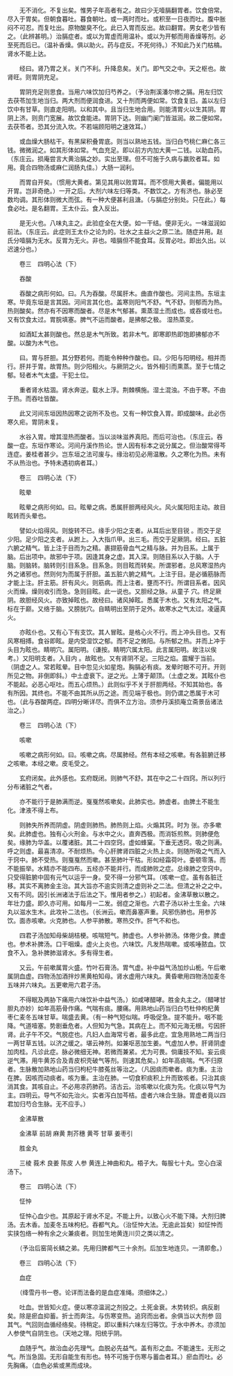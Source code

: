 <!-- { "loadSidebar": true } -->
　　无不消化。不复出矣。惟男子年高者有之。故曰少无噎膈翻胃者。饮食倍常。尽入于胃矣。但朝食暮吐。暮食朝吐。或一两时而吐。或积至一日夜而吐。腹中胀闷不可忍。而复吐出。原物酸臭不化。此已入胃而反出。故曰翻胃。男女老少皆有之。（此辨甚明。）治膈症者。或以为胃虚而用温补。或以为开郁而用香燥等剂。必至死而后已。（温补香燥。俱以助火。药与症反。不死何待。）不知此乃关门枯槁。肾水不能上达。

　　经曰。肾乃胃之关。关门不利。升降息矣。关门。即气交之中。天之枢也。故肾旺。则胃阴充足。

　　胃阴充足则思食。当用六味饮加归芍养之。（予治荆溪潘尔修之膈。用左归饮去茯苓加生地当归。两大剂而便润食进。又十剂而两便如常。饮食复旧。盖以左归饮中有甘草。则直走阳明。以和其中。且当归生地合用。则能清胃火以生其阴。胃阴上济。则贲门宽展。故饮食能进。胃阴下达。则幽门阑门皆滋润。故二便如常。去茯苓者。恐其分流入坎。不若端顾阳明之速效耳。）

　　或血燥大肠枯干。有黑屎积叠胃底。则当以熟地五钱。当归白芍桃仁麻仁各三钱。微微润之。如其形体如常。气血充足。即以前方内加大黄一二钱。以助血药。（东庄云。损庵尝言大黄治膈之妙。实出至理。但不可施于久病与羸败者耳。如用。竟合四物汤或麻仁润肠丸佳。）大肠一润利。

　　而胃自开矣。（惯用大黄者。第见其用以败胃耳。而不惯用大黄者。偏能用以开胃。岂非奇绝。）一开之后。大剂六味左归等类。不数饮之。方有济也。脉必至数均调。其形体则微大而弦。有一种大便甚利且溏。（与膈症分别处。只在此。）每食必吐。是名翻胃。王太仆云。食入反出。

　　是无火也。八味丸主之。此验症全在大便。如一干结。便非无火。一味滋润如前法。（东庄云。此症则王太仆之论为的。壮水之主益火之原二法。随症并用。赵氏分噎膈为无水。反胃为无火。非也。噎膈但不能食耳。反胃必吐。即出久出。以迟速分也。）

　　卷三　四明心法（下）

　　吞酸

　　吞酸之病形何如。曰。凡为吞酸。尽属肝木。曲直作酸也。河间主热。东垣主寒。毕竟东垣是言其因。河间言其化也。盖寒则阳气不舒。气不舒。则郁而为热。热则酸矣。然亦有不因寒而酸者。尽是木气郁甚。熏蒸湿土而成也。或吞或吐也。又有饮食太过。胃脘填塞。脾气不运而酸者。是拂郁之极。 湿热蒸变。

　　如酒缸太甚则酸也。然总是木气所致。若非木气。即寒即热即饱即拂郁亦不酸。以酸为木气也。

　　曰。胃与肝胆。其分野若何。而能令种种作酸也。曰。少阳与阳明经。相并而行。肝并于胃。故胃热。则少阳相火。与厥阴之火。皆外相引而熏蒸。至于七情之郁。轻者木气太盛。干犯土位。

　　重者肾水枯涸。肾水奔逆。载水上浮。荆棘横施。湿土混浊。不由于寒。不由于热。而吞吐皆酸。

　　此又河间东垣因热因寒之说所不及也。又有一种饮食入胃。即成酸味。此必伤寒久疟。胃阴未复。

　　水谷入胃。增其湿热而酸者。当以淡味滋养真阳。而后可治也。（东庄云。吞酸一症。东垣作寒论。河间丹溪作热论。世人因有标本之说分属之。但治酸常得芩连症。姜桂者甚少。岂东垣之法可废与。缘治初见必用温散。久之寒化为热。未有不从热治也。予特未遇初病者耳。）

　　卷三　四明心法（下）

　　眩晕

　　眩晕之病形何如。曰。眩晕之病。悉属肝胆两经风火。风火属阳阳主动。故目眩转而头晕也。

　　譬如火焰得风。则旋转不已。缘手少阳之支者。从耳后出至目锐 。而交于足少阳。足少阳之支者。从跗上。入大指爪甲。出三毛。而交于足厥阴。经曰。五脏六腑之精气。皆上注于目而为之精。裹撷筋骨血气之精与脉。并为目系。上属于脑。后出项中。故邪中于项。因逢其身之虚。其入深。则随目系以入于脑。人于脑。则脑转。脑转则引目系急。目系急。则目眩而转矣。所谓邪者。总风寒湿热内外之诸邪也。然则何为而属于肝胆。盖五脏六腑之精气。上注于目。是必循筋脉而才能上注。肝主筋。肝有风火。则筋病。而上注者。壅而不行。所谓目系者。因风火而燥。燥则收引而急。急则目眩。此一说也。又胆经之脉。从童子 穴。终足厥阴。故胆经风火。亦致掉眩也。故经曰。诸风掉眩。悉属于木也。又有太阳之气。标在于巅。又络于脑。又膀胱穴。自睛明出至阴于足外。故寒水之气太过。凌逼真火。

　　亦眩仆也。又有心下有支饮。其人冒眩。是格心火不行。而上冲头目也。又有风寒相搏。食谷即眩。是内受湿饮之郁。而不足之微阳。与所郁之热。并而上冲于头目为眩也。睛明穴。属阳明。（谦按。睛明穴属太阳。此言属阳明。故注以俟考。）又阳明支者。入目内 。故眩也。又有肾阴不足。三阳之焰。震耀于当前。（阴虚之人。常若眩晕。目中忽见火如星炮。胸膈必有痰。发晕时眼不可开。开则所见之物。非倒即斜。）中土虚衰下。逆之光。上薄于颠顶。（土虚之发。其眩仆也不能起。必恶心呕吐。而五心烦热。）此则似乎不关于肝胆两经。不知其始也。各有所因。其终也。不能不由其所从历之途。而见端于极也。则仍谓之悉属于木可也。（此与吞酸两症。四明分晰详尽。而俱不立方治。须参丹溪损庵立斋景岳诸法治之。）

　　卷三　四明心法（下）

　　咳嗽

　　咳嗽之病形何如。曰。咳嗽之病。尽属肺经。然有本经之咳嗽。有各脏腑迁移之咳嗽。本经之嗽。皮毛受之。

　　玄府闭矣。此外感也。玄府既闭。则肺气不舒。其在中之二十四窍。所以列行分布诸脏之气者。

　　亦不能行于是肺满而逆。戛戛然咳嗽矣。此肺实也。肺虚者。由脾土不能生化。津液不得上布。

　　则肺失所养而阴虚。阴虚则肺热。肺热则上焰。火煽其窍。时为 张。亦多嗽矣。此肺虚也。独有心火刑金。与水中之火。直奔西极。而消铄煎熬。则肺便危矣。缘肺为华盖。以覆诸脏。其二十四空窍。虚如蜂窠。下垂无透窍。吸之则满。呼之则虚。最喜清凉。不耐烦热。今心肝脾肾四脏之火热上炎。则随所吸之气而入于窍中。肺不受热。则戛戛然而嗽。甚至肺叶干枯。形如经霜荷叶。委顿零落。而不能振举。水精亦不能四布。五经亦不能并行。而成肺败之症。总缘肺之空窍中。只受得脏腑中固有元气以运乎一身。受不得一分邪气耳。（咳嗽一症。虽有各脏迁移。其实不离肺金主治。其大旨亦不逾实则清之虚则补之二法。但清之补之之中。又有不同。因引长洲诸法于后法之下。惟用者参之。）初起者。金沸草散以散之。年壮力盛。即久亦可用。如每月一二发。弱症之渐也。六君子汤以补土生金。六味丸以滋水生木。此攻补二法也。（长洲云。嗽而鼻塞声重。风邪伤肺也。用参苏饮。面赤咳嗽。火克肺也。人参平肺散。寒热交作。肝气不和也。

　　四君子汤加知母柴胡桔梗。咳喘短气。肺虚也。人参补肺汤。体倦少食。脾虚也。参术补脾汤。口干咽燥。虚火上炎也。六味饮。凡发热喘嗽。或咳唾脓血。饮食不入。急补脾肺滋肾水。多有得生者。

　　又云。午前嗽属胃火盛。竹叶石膏汤。胃气虚。补中益气汤加炒山栀。午后嗽属阴血虚。四物汤加酒拌炒黑黄柏知母。肾水虚用六味丸。黄昏嗽用四物汤加麦冬五味并六味丸。五更嗽用六君子汤。

　　不得眠及两胁下痛用六味饮补中益气汤。）如咸哮醋哮。胜金丸主之。（醋哮甘胆丸亦妙）如年高筋骨作痛。气喘有痰。腰痛。用熟地山药当归白芍杜仲枸杞黄 枣仁麦冬五味甘草。喘盛去黄。（有一种气短似喘。呼吸促急。提不能升。咽不能降。气道噎塞。势剧垂危者。人但知为气急。其病在上。而不知元海无根。亏因肝肾。此子午不交。气脱症也。凡妇人血海常亏者。最多此症。宜急用熟地二两当归一两甘草五钱。以济之缓之。堪云神剂。如兼呕恶加生姜。气虚加人参。肝肾阴虚加肉桂。凡诊此症。脉必微细无神。若微而兼紧。尤为可畏。倘庸技不知。妄云痰逆气滞。用牛黄苏合及青皮枳壳破气等剂。则速其危矣。）如年高痰喘。气不归原者。生脉散加熟地山药当归枸杞牛膝菟丝等治之。（凡因痰而嗽者。痰为重。主治在脾。因咳而动痰者。咳为重。主治在肺。一切食积痰积上升而致咳者。只治其痰消其食。其咳自止。不必用凉药肺药。洁古云。治咳嗽以化痰为先。化痰以导气为主。四明云。导气不如先治火。实者泻白加芩桔。虚者六味合生脉。胃虚者竟以四君加归芍合生脉。无不应手。）

　　金沸草散

　　金沸草 前胡 麻黄 荆芥穗 黄芩 甘草 姜枣引

　　胜金丸

　　三棱 莪术 良姜 陈皮 人参 黄连上神曲和丸。梧子大。每服七十丸。空心白滚汤下。

　　卷三　四明心法（下）

　　怔忡

　　怔忡心血少也。其原起于肾水不足。不能上升。以致心火不能下降。大剂归脾汤。去木香。加麦冬五味枸杞。吞都气丸。（治怔忡大法。无逾此旨矣）如怔忡而实挟包络一种有余之火兼痰者。则加生地黄连川贝之类以清之。

　　（予治后窑简长鳞之弟。先用归脾都气三十余剂。后加生地连贝。一清即愈。）

　　卷三　四明心法（下）

　　血症

　　（绛雪丹书一卷。论详而法备的是血症准绳。须细体之。）

　　吐血。世皆知火症。便以寒凉温润之剂投之。土死金衰。木势转炽。病反剧矣。除是瘀血抑蓄。折士而奔注。与伤寒变热。追窍而出者。余俱当以大剂参 回其气。气回则血循经络矣。待稍定。即以重料六味左归等饮。于水中养木。亦须加人参使气自阴生也。（天地之理。阳统乎阴。

　　血随乎气。故治血必先理气。血脱必先益气。盖有形之血。不能速生。无形之气。所当急固。无形自能生有形也。特不可施于伤寒与蓄血者耳。）瘀血而吐。必先胸痛。（血色必紫或黑而成块。


